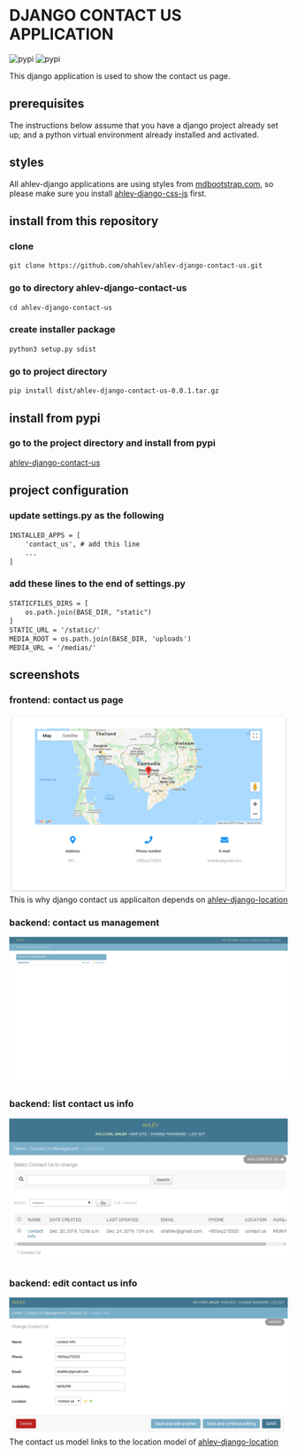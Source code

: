 # DJANGO CONTACT US APPLICATION
![pypi](https://img.shields.io/pypi/v/ahlev-django-contact-us) ![pypi](https://img.shields.io/pypi/status/ahlev-django-contact-us)

This django application is used to show the contact us page.

## prerequisites
The instructions below assume that you have a django project already set up; and a python virtual environment already installed and activated. 

## styles
All ahlev-django applications are using styles from [mdbootstrap.com](https://mdbootstrap.com), so please make sure you install [ahlev-django-css-js](https://github.com/ohahlev/ahlev-django-css-js.git) first.


## install from this repository
### clone
```
git clone https://github.com/ohahlev/ahlev-django-contact-us.git
```

### go to directory ahlev-django-contact-us
```
cd ahlev-django-contact-us
```

### create installer package
```
python3 setup.py sdist
```

### go to project directory
```
pip install dist/ahlev-django-contact-us-0.0.1.tar.gz
```

## install from pypi
### go to the project directory and install from pypi
[ahlev-django-contact-us](https://pypi.org/project/ahlev-django-contact-us/)

## project configuration
### update settings.py as the following
```
INSTALLED_APPS = [
    'contact_us', # add this line
    ...
]
```

### add these lines to the end of settings.py
```
STATICFILES_DIRS = [
    os.path.join(BASE_DIR, "static")
]
STATIC_URL = '/static/'
MEDIA_ROOT = os.path.join(BASE_DIR, 'uploads')
MEDIA_URL = '/medias/'
```

## screenshots
### frontend: contact us page
![](screenshot/contact_us_frontend.png)
This is why django contact us applicaiton depends on [ahlev-django-location](https://github.com/ohahlev/ahlev-django-location.git)

### backend: contact us management
![](screenshot/contact_us_backend1.png)

### backend: list contact us info
![](screenshot/contact_us_backend2.png)

### backend: edit contact us info
![](screenshot/contact_us_backend3.png)
The contact us model links to the location model of [ahlev-django-location](https://github.com/ohahlev/ahlev-django-location.git)